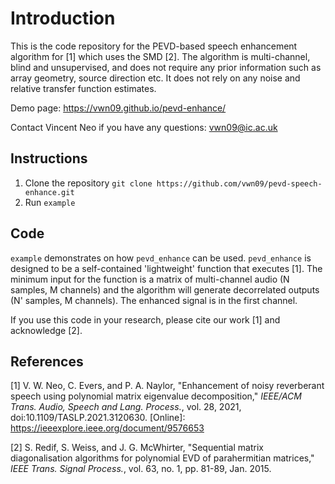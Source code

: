 # Introduction
This is the code repository for the PEVD-based speech enhancement algorithm for [1] which uses the SMD [2]. The algorithm is multi-channel, blind and unsupervised, and does not require any prior information such as array geometry, source direction etc. It does not rely on any noise and relative transfer function estimates.

Demo page: https://vwn09.github.io/pevd-enhance/

Contact Vincent Neo if you have any questions: <vwn09@ic.ac.uk>

## Instructions
1. Clone the repository `git clone https://github.com/vwn09/pevd-speech-enhance.git`
2. Run `example`

## Code
`example` demonstrates on how `pevd_enhance` can be used. `pevd_enhance` is designed to be a self-contained 'lightweight' function that executes [1]. The minimum input for the function is a matrix of multi-channel audio (N samples, M channels) and the algorithm will generate decorrelated outputs (N' samples, M channels). The enhanced signal is in the first channel.

If you use this code in your research, please cite our work [1] and acknowledge [2].

## References
[1] V. W. Neo, C. Evers, and P. A. Naylor, "Enhancement of noisy reverberant speech using polynomial matrix eigenvalue decomposition," *IEEE/ACM Trans. Audio, Speech and Lang. Process.*, vol. 28, 2021, doi:10.1109/TASLP.2021.3120630. [Online]: https://ieeexplore.ieee.org/document/9576653

[2] S. Redif, S. Weiss, and J. G. McWhirter, "Sequential matrix diagonalisation algorithms for polynomial EVD of parahermitian matrices," *IEEE Trans. Signal Process.*, vol. 63, no. 1, pp. 81-89, Jan. 2015.
